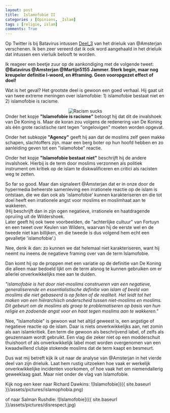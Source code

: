 ```yaml
---
layout: post
title:  Islamofobie II
categories : [Opinions, _Islam]
tags : [religie, islam]
comments: True
---
```


Op Twitter is bij Batavirus intussen 
<a href="http://batavirus.nl/2016/05/12/islamofobie-stand-land-deel-3/" >Deel_3</a> van het drieluik van @Amsterjan verschenen. Ik ben zeer vereerd dat ik ook word aangehaald in het drieluik dat intussen een vierluik belooft te worden.

Ik reageer een beetje zuur op de aankondiging met de volgende tweet:<br>
<b>@Batavirus @Amsterjan @Martijn5155 Jammer. Sterk begin, maar nog kreupeler definitie I-woord, en #framing. Geen vooropgezet effect of doel!</b>

Wat is het geval? Het grootste deel is gewoon een goed verhaal.
Hij gaat uit van twee extreme meningen over islamofobie: 1) islamofobie bestaat niet en 2) islamofobie is racisme. 
<div align="center">
<img src="{{ site.baseurl }}/assets/pictures/sucks.jpg" alt="Racism sucks">
</div>
Onder het kopje <b>"Islamofobie is racisme"</b> betoogt hij dat dit de invalshoek van De&nbsp;Koning is. Maar de koran zou volgens de redenering van De Koning als &eacute;&eacute;n grote racistische rant tegen "ongelovigen" moeten worden opgevat.

Onder het subkopje <b>"Agency"</b> geeft hij aan dat de moslims zelf geen makke schapen, slachtoffers zijn. maar een berg boter op hun hoofd hebben en zo aanleiding geven tot een "islamofobe" reactie.

Onder het kopje <b>"Islamofobie bestaat niet"</b> beschrijft hij de andere invalshoek. Hierbij is de term door moslims verzonnen als politiek instrument om  kritiek op de islam te diskwalificeren en critici als racisten weg te zetten.



So far so good. Maar dan signaleert @Amsterjan  dat er in  onze door de hypermedia beheerste samenleving een irrationele reactie op de islam is ontstaan, die we dan ook als 'islamofobie' kunnen karakteriseren en die tot doel heeft een irrationele angst voor moslims en moslimhaat aan te wakkeren.<br>(Hij beschrijft dan in zijn ogen negatieve, irrationele en haatdragende oprui&iuml;ng uit de Wildershoek.<br>
Later geeft hij ook twee voorbeelden, de "achterlijke cultuur" van Fortuyn en een tweet over Keulen van Wilders, waarvan hij de eerste wel en de tweede niet kan billijken, en die tweede is dus volgend hem echt een gevalletje 'islamofobie'.)

Nee, denk ik dan: zo kunnen we dat helemaal niet karakteriseren, want hij neemt nu ineens de negatieve framing over van de term Islamofobie.

Dan komt hij op de proppen met een variatie op de definitie van De&nbsp;Koning die alleen maar bedoeld lijkt om de term alsnog te kunnen gebruiken om er allerlei onverkwikkelijks mee aan te duiden.

<i>"islamofobie is het door niet-moslims construeren van een negatieve, generaliserende en essentialistische definitie van islam of beeld van moslims die niet gebaseerd is op feiten of de realiteit. Het leidt tot het maken van een hi&euml;rarchisch onderscheid tussen niet-moslims en moslims. Dit gebeurt om de moslims als groep te problematiseren op basis van hun religie en zodoende angst voor en haat tegen moslims aan te wakkeren."</i>

 Nee, "Islamofobie" is gewoon wat het altijd geweest is, een angstige of negatieve reactie op de islam. Daar is niets onverkwikkelijks aan, net zomin als aan islamkritiek. Een term die gewoon als beschrijvend label, of zelfs als geuzennaam wordt
gebruikt. Een vlag die zeker niet op een modderschuit thuishoort of als onverkwikkelijk label moet worden overgenomen van een kwaadwillend clubje stokende moslims dat de term kaapt en besmeurt.

Dus wat mij betreft kijk ik uit naar de analyse van @Amsterjan in het vierde deel van zijn drieluik. Laat hem rustig uitzoeken hoe vaak er werkelijk onverkwikkelijke incidenten voorkomen, of hoe vaak het om niemendallerig geweeklaag gaat. Maar niet onder de vlag van Islamofobie.

Kijk nog een keer naar Richard Dawkins:
![Islamofobie]({{ site.baseurl }}/assets/pictures/islamophobia.png)

of naar Salman Rushdie:
![Islamofobie]({{ site.baseurl }}/assets/pictures/disrespect.jpg)



